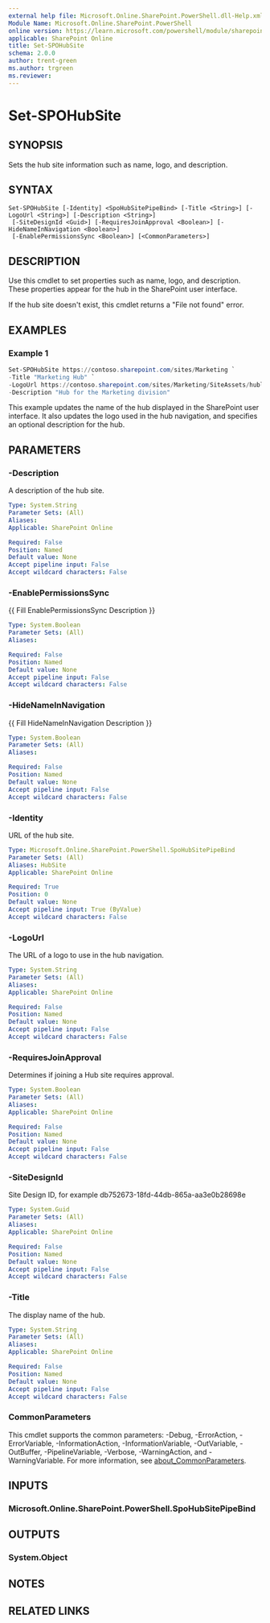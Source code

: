 ```yaml
---
external help file: Microsoft.Online.SharePoint.PowerShell.dll-Help.xml
Module Name: Microsoft.Online.SharePoint.PowerShell
online version: https://learn.microsoft.com/powershell/module/sharepoint-online/set-spohubsite
applicable: SharePoint Online
title: Set-SPOHubSite
schema: 2.0.0
author: trent-green
ms.author: trgreen
ms.reviewer:
---
```


# Set-SPOHubSite

## SYNOPSIS

Sets the hub site information such as name, logo, and description.

## SYNTAX

```
Set-SPOHubSite [-Identity] <SpoHubSitePipeBind> [-Title <String>] [-LogoUrl <String>] [-Description <String>]
 [-SiteDesignId <Guid>] [-RequiresJoinApproval <Boolean>] [-HideNameInNavigation <Boolean>]
 [-EnablePermissionsSync <Boolean>] [<CommonParameters>]
```

## DESCRIPTION

Use this cmdlet to set properties such as name, logo, and description. These properties appear for the hub in the SharePoint user interface.

If the hub site doesn't exist, this cmdlet returns a "File not found" error.

## EXAMPLES

### Example 1

```powershell
Set-SPOHubSite https://contoso.sharepoint.com/sites/Marketing `
-Title "Marketing Hub" `
-LogoUrl https://contoso.sharepoint.com/sites/Marketing/SiteAssets/hublogo.png `
-Description "Hub for the Marketing division"
```

This example updates the name of the hub displayed in the SharePoint user interface. It also updates the logo used in the hub navigation, and specifies an optional description for the hub.

## PARAMETERS

### -Description

A description of the hub site.

```yaml
Type: System.String
Parameter Sets: (All)
Aliases:
Applicable: SharePoint Online

Required: False
Position: Named
Default value: None
Accept pipeline input: False
Accept wildcard characters: False
```

### -EnablePermissionsSync
{{ Fill EnablePermissionsSync Description }}

```yaml
Type: System.Boolean
Parameter Sets: (All)
Aliases:

Required: False
Position: Named
Default value: None
Accept pipeline input: False
Accept wildcard characters: False
```

### -HideNameInNavigation
{{ Fill HideNameInNavigation Description }}

```yaml
Type: System.Boolean
Parameter Sets: (All)
Aliases:

Required: False
Position: Named
Default value: None
Accept pipeline input: False
Accept wildcard characters: False
```

### -Identity

URL of the hub site.

```yaml
Type: Microsoft.Online.SharePoint.PowerShell.SpoHubSitePipeBind
Parameter Sets: (All)
Aliases: HubSite
Applicable: SharePoint Online

Required: True
Position: 0
Default value: None
Accept pipeline input: True (ByValue)
Accept wildcard characters: False
```

### -LogoUrl

The URL of a logo to use in the hub navigation.

```yaml
Type: System.String
Parameter Sets: (All)
Aliases:
Applicable: SharePoint Online

Required: False
Position: Named
Default value: None
Accept pipeline input: False
Accept wildcard characters: False
```

### -RequiresJoinApproval

Determines if joining a Hub site requires approval.

```yaml
Type: System.Boolean
Parameter Sets: (All)
Aliases:
Applicable: SharePoint Online

Required: False
Position: Named
Default value: None
Accept pipeline input: False
Accept wildcard characters: False
```

### -SiteDesignId

Site Design ID, for example db752673-18fd-44db-865a-aa3e0b28698e

```yaml
Type: System.Guid
Parameter Sets: (All)
Aliases:
Applicable: SharePoint Online

Required: False
Position: Named
Default value: None
Accept pipeline input: False
Accept wildcard characters: False
```

### -Title

The display name of the hub.

```yaml
Type: System.String
Parameter Sets: (All)
Aliases:
Applicable: SharePoint Online

Required: False
Position: Named
Default value: None
Accept pipeline input: False
Accept wildcard characters: False
```

### CommonParameters
This cmdlet supports the common parameters: -Debug, -ErrorAction, -ErrorVariable, -InformationAction, -InformationVariable, -OutVariable, -OutBuffer, -PipelineVariable, -Verbose, -WarningAction, and -WarningVariable. For more information, see [about_CommonParameters](https://go.microsoft.com/fwlink/?LinkID=113216).

## INPUTS

### Microsoft.Online.SharePoint.PowerShell.SpoHubSitePipeBind

## OUTPUTS

### System.Object

## NOTES

## RELATED LINKS
